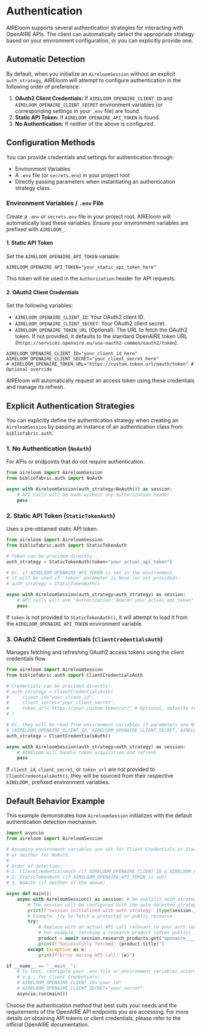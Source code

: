 # Authentication

AIREloom supports several authentication strategies for interacting with OpenAIRE APIs. The client can automatically detect the appropriate strategy based on your environment configuration, or you can explicitly provide one.

## Automatic Detection

By default, when you initialize an `AireloomSession` without an explicit `auth_strategy`, AIREloom will attempt to configure authentication in the following order of preference:

1.  **OAuth2 Client Credentials:** If `AIRELOOM_OPENAIRE_CLIENT_ID` and `AIRELOOM_OPENAIRE_CLIENT_SECRET` environment variables (or corresponding settings in your `.env` file) are found.
2.  **Static API Token:** If `AIRELOOM_OPENAIRE_API_TOKEN` is found.
3.  **No Authentication:** If neither of the above is configured.

## Configuration Methods

You can provide credentials and settings for authentication through:

*   Environment Variables
*   A `.env` file (or `secrets.env`) in your project root
*   Directly passing parameters when instantiating an authentication strategy class.

### Environment Variables / `.env` File

Create a `.env` or `secrets.env` file in your project root. AIREloom will automatically load these variables. Ensure your environment variables are prefixed with `AIRELOOM_`.

#### 1. Static API Token

Set the `AIRELOOM_OPENAIRE_API_TOKEN` variable:

```dotenv
AIRELOOM_OPENAIRE_API_TOKEN="your_static_api_token_here"
```

This token will be used in the `Authorization` header for API requests.

#### 2. OAuth2 Client Credentials

Set the following variables:

*   `AIRELOOM_OPENAIRE_CLIENT_ID`: Your OAuth2 client ID.
*   `AIRELOOM_OPENAIRE_CLIENT_SECRET`: Your OAuth2 client secret.
*   `AIRELOOM_OPENAIRE_TOKEN_URL` (Optional): The URL to fetch the OAuth2 token. If not provided, it defaults to the standard OpenAIRE token URL (`https://services.openaire.eu/uoa-oauth2-common/oauth2/token`).

```dotenv
AIRELOOM_OPENAIRE_CLIENT_ID="your_client_id_here"
AIRELOOM_OPENAIRE_CLIENT_SECRET="your_client_secret_here"
# AIRELOOM_OPENAIRE_TOKEN_URL="https://custom.token.url/oauth/token" # Optional override
```

AIREloom will automatically request an access token using these credentials and manage its refresh.

## Explicit Authentication Strategies

You can explicitly define the authentication strategy when creating an `AireloomSession` by passing an instance of an authentication class from `bibliofabric.auth`.

### 1. No Authentication (`NoAuth`)

For APIs or endpoints that do not require authentication.

```python
from aireloom import AireloomSession
from bibliofabric.auth import NoAuth

async with AireloomSession(auth_strategy=NoAuth()) as session:
    # API calls will be made without any Authorization header
    pass
```

### 2. Static API Token (`StaticTokenAuth`)

Uses a pre-obtained static API token.

```python
from aireloom import AireloomSession
from bibliofabric.auth import StaticTokenAuth

# Token can be provided directly
auth_strategy = StaticTokenAuth(token="your_actual_api_token")

# Or, if AIRELOOM_OPENAIRE_API_TOKEN is set in the environment,
# it will be used if 'token' parameter is None (or not provided):
# auth_strategy = StaticTokenAuth()

async with AireloomSession(auth_strategy=auth_strategy) as session:
    # API calls will use "Authorization: Bearer your_actual_api_token"
    pass
```
If `token` is not provided to `StaticTokenAuth()`, it will attempt to load it from the `AIRELOOM_OPENAIRE_API_TOKEN` environment variable.

### 3. OAuth2 Client Credentials (`ClientCredentialsAuth`)

Manages fetching and refreshing OAuth2 access tokens using the client credentials flow.

```python
from aireloom import AireloomSession
from bibliofabric.auth import ClientCredentialsAuth

# Credentials can be provided directly:
# auth_strategy = ClientCredentialsAuth(
#     client_id="your_client_id",
#     client_secret="your_client_secret",
#     token_url="https://your.custom.token/url" # Optional, defaults to OpenAIRE's
# )

# Or, they will be read from environment variables if parameters are None or not provided:
# (AIRELOOM_OPENAIRE_CLIENT_ID, AIRELOOM_OPENAIRE_CLIENT_SECRET, AIRELOOM_OPENAIRE_TOKEN_URL)
auth_strategy = ClientCredentialsAuth()

async with AireloomSession(auth_strategy=auth_strategy) as session:
    # AIREloom will handle token acquisition and refresh
    pass
```
If `client_id`, `client_secret`, or `token_url` are not provided to `ClientCredentialsAuth()`, they will be sourced from their respective `AIRELOOM_` prefixed environment variables.

## Default Behavior Example

This example demonstrates how `AireloomSession` initializes with the default authentication detection mechanism.

```python
import asyncio
from aireloom import AireloomSession

# Assuming environment variables are set for Client Credentials or Static Token,
# or neither for NoAuth.
#
# Order of detection:
# 1. ClientCredentialsAuth (if AIRELOOM_OPENAIRE_CLIENT_ID & AIRELOOM_OPENAIRE_CLIENT_SECRET are set)
# 2. StaticTokenAuth (if AIRELOOM_OPENAIRE_API_TOKEN is set)
# 3. NoAuth (if neither of the above)

async def main():
    async with AireloomSession() as session: # No explicit auth_strategy
        # The session will be configured with the auto-detected strategy.
        print(f"Session initialized with auth strategy: {type(session._client._auth_strategy).__name__}")
        # Example: try to fetch a protected or public resource
        try:
            # Replace with an actual API call relevant to your auth level
            # For example, fetching a research product (often public)
            product = await session.research_products.get("openaire____::doi:10.5281/zenodo.7664304") # Example ID
            print(f"Successfully fetched: {product.title}")
        except Exception as e:
            print(f"Error during API call: {e}")

if __name__ == "__main__":
    # To test, configure your .env file or environment variables accordingly
    # e.g., for Client Credentials:
    # AIRELOOM_OPENAIRE_CLIENT_ID="your_id"
    # AIRELOOM_OPENAIRE_CLIENT_SECRET="your_secret"
    asyncio.run(main())
```

Choose the authentication method that best suits your needs and the requirements of the OpenAIRE API endpoints you are accessing. For more details on obtaining API tokens or client credentials, please refer to the official OpenAIRE documentation.
